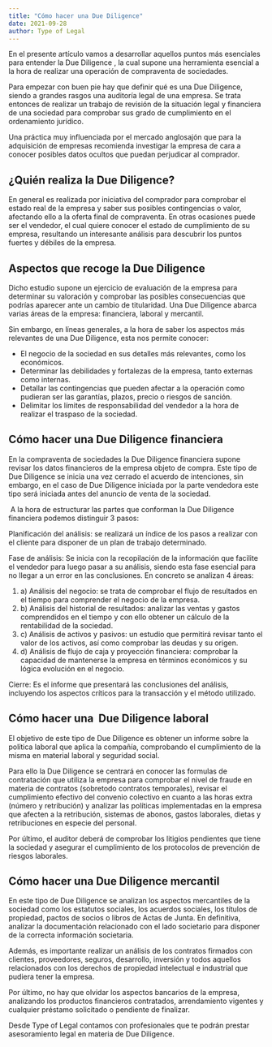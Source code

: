 ```yaml
---
title: "Cómo hacer una Due Diligence"
date: 2021-09-28
author: Type of Legal
---
```


En el presente artículo vamos a desarrollar aquellos puntos más esenciales para entender la Due Diligence , la cual supone una herramienta esencial a la hora de realizar una operación de compraventa de sociedades.

Para empezar con buen pie hay que definir qué es una Due Diligence, siendo a grandes rasgos una auditoría legal de una empresa. Se trata entonces de realizar un trabajo de revisión de la situación legal y financiera de una sociedad para comprobar sus grado de cumplimiento en el ordenamiento jurídico.

Una práctica muy influenciada por el mercado anglosajón que para la adquisición de empresas recomienda investigar la empresa de cara a conocer posibles datos ocultos que puedan perjudicar al comprador.

**¿Quién realiza la Due Diligence?**
------------------------------------

En general es realizada por iniciativa del comprador para comprobar el estado real de la empresa y saber sus posibles contingencias o valor, afectando ello a la oferta final de compraventa. En otras ocasiones puede ser el vendedor, el cual quiere conocer el estado de cumplimiento de su empresa, resultando un interesante análisis para descubrir los puntos fuertes y débiles de la empresa.

**Aspectos que recoge la Due Diligence**
----------------------------------------

Dicho estudio supone un ejercicio de evaluación de la empresa para determinar su valoración y comprobar las posibles consecuencias que podrías aparecer ante un cambio de titularidad. Una Due Diligence abarca varias áreas de la empresa: financiera, laboral y mercantil.

Sin embargo, en líneas generales, a la hora de saber los aspectos más relevantes de una Due Diligence, esta nos permite conocer:

*   El negocio de la sociedad en sus detalles más relevantes, como los económicos.
*   Determinar las debilidades y fortalezas de la empresa, tanto externas como internas.
*   Detallar las contingencias que pueden afectar a la operación como pudieran ser las garantías, plazos, precio o riesgos de sanción.
*   Delimitar los límites de responsabilidad del vendedor a la hora de realizar el traspaso de la sociedad.

**Cómo hacer una Due Diligence financiera**
-------------------------------------------

En la compraventa de sociedades la Due Diligence financiera supone revisar los datos financieros de la empresa objeto de compra. Este tipo de Due Diligence se inicia una vez cerrado el acuerdo de intenciones, sin embargo, en el caso de Due Diligence iniciada por la parte vendedora este tipo será iniciada antes del anuncio de venta de la sociedad.

 A la hora de estructurar las partes que conforman la Due Diligence financiera podemos distinguir 3 pasos:

Planificación del análisis: se realizará un índice de los pasos a realizar con el cliente para disponer de un plan de trabajo determinado.

Fase de análisis: Se inicia con la recopilación de la información que facilite el vendedor para luego pasar a su análisis, siendo esta fase esencial para no llegar a un error en las conclusiones. En concreto se analizan 4 áreas:

1.  a) Análisis del negocio: se trata de comprobar el flujo de resultados en el tiempo para comprender el negocio de la empresa.
2.  b) Análisis del historial de resultados: analizar las ventas y gastos comprendidos en el tiempo y con ello obtener un cálculo de la rentabilidad de la sociedad.
3.  c) Análisis de activos y pasivos: un estudio que permitirá revisar tanto el valor de los activos, así como comprobar las deudas y su origen.
4.  d) Análisis de flujo de caja y proyección financiera: comprobar la capacidad de mantenerse la empresa en términos económicos y su lógica evolución en el negocio.

Cierre: Es el informe que presentará las conclusiones del análisis, incluyendo los aspectos críticos para la transacción y el método utilizado.

**Cómo hacer una  Due Diligence laboral**
-----------------------------------------

El objetivo de este tipo de Due Diligence es obtener un informe sobre la política laboral que aplica la compañía, comprobando el cumplimiento de la misma en material laboral y seguridad social.

Para ello la Due Diligence se centrará en conocer las formulas de contratación que utiliza la empresa para comprobar el nivel de fraude en materia de contratos (sobretodo contratos temporales), revisar el cumplimiento efectivo del convenio colectivo en cuanto a las horas extra (número y retribución) y analizar las políticas implementadas en la empresa que afecten a la retribución, sistemas de abonos, gastos laborales, dietas y retribuciones en especie del personal.

Por último, el auditor deberá de comprobar los litigios pendientes que tiene la sociedad y asegurar el cumplimiento de los protocolos de prevención de riesgos laborales.

**Cómo hacer una Due Diligence mercantil**
------------------------------------------

En este tipo de Due Diligence se analizan los aspectos mercantiles de la sociedad como los estatutos sociales, los acuerdos sociales, los títulos de propiedad, pactos de socios o libros de Actas de Junta. En definitiva, analizar la documentación relacionado con el lado societario para disponer de la correcta información societaria.

Además, es importante realizar un análisis de los contratos firmados con clientes, proveedores, seguros, desarrollo, inversión y todos aquellos relacionados con los derechos de propiedad intelectual e industrial que pudiera tener la empresa.

Por último, no hay que olvidar los aspectos bancarios de la empresa, analizando los productos financieros contratados, arrendamiento vigentes y cualquier préstamo solicitado o pendiente de finalizar.

Desde Type of Legal contamos con profesionales que te podrán prestar asesoramiento legal en materia de Due Diligence.
